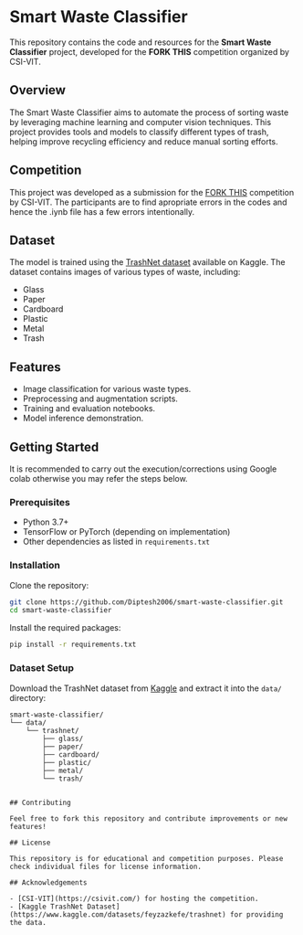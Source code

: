 # Smart Waste Classifier

This repository contains the code and resources for the **Smart Waste Classifier** project, developed for the **FORK THIS** competition organized by CSI-VIT.

## Overview

The Smart Waste Classifier aims to automate the process of sorting waste by leveraging machine learning and computer vision techniques. This project provides tools and models to classify different types of trash, helping improve recycling efficiency and reduce manual sorting efforts.

## Competition

This project was developed as a submission for the [FORK THIS](https://forkthis.csivit.com/) competition by CSI-VIT. The participants are to find apropriate errors in the codes and hence the .iynb file has a few errors intentionally.

## Dataset

The model is trained using the [TrashNet dataset](https://www.kaggle.com/datasets/feyzazkefe/trashnet) available on Kaggle. The dataset contains images of various types of waste, including:

- Glass
- Paper
- Cardboard
- Plastic
- Metal
- Trash

## Features

- Image classification for various waste types.
- Preprocessing and augmentation scripts.
- Training and evaluation notebooks.
- Model inference demonstration.

## Getting Started
It is recommended to carry out the execution/corrections using Google colab otherwise you may refer the steps below.

### Prerequisites

- Python 3.7+
- TensorFlow or PyTorch (depending on implementation)
- Other dependencies as listed in `requirements.txt`

### Installation

Clone the repository:

```bash
git clone https://github.com/Diptesh2006/smart-waste-classifier.git
cd smart-waste-classifier
```

Install the required packages:

```bash
pip install -r requirements.txt
```

### Dataset Setup

Download the TrashNet dataset from [Kaggle](https://www.kaggle.com/datasets/feyzazkefe/trashnet) and extract it into the `data/` directory:

```
smart-waste-classifier/
└── data/
    └── trashnet/
        ├── glass/
        ├── paper/
        ├── cardboard/
        ├── plastic/
        ├── metal/
        └── trash/
```


```

## Contributing

Feel free to fork this repository and contribute improvements or new features!

## License

This repository is for educational and competition purposes. Please check individual files for license information.

## Acknowledgements

- [CSI-VIT](https://csivit.com/) for hosting the competition.
- [Kaggle TrashNet Dataset](https://www.kaggle.com/datasets/feyzazkefe/trashnet) for providing the data.
